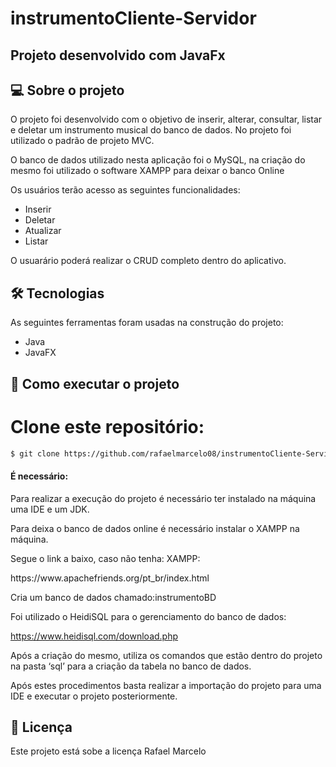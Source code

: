 # instrumentoCliente-Servidor
## Projeto desenvolvido com JavaFx

## 💻 Sobre o projeto

<div>
  <p>
    O projeto foi desenvolvido com o objetivo de inserir, alterar, consultar, listar e deletar um instrumento musical do banco de dados. No projeto foi utilizado o padrão de           projeto MVC.
  </p>
  <p>
    O banco de dados utilizado nesta aplicação foi o MySQL, na criação do mesmo foi utilizado o software XAMPP para deixar o banco Online
  </p> 
</div>

Os usuários terão acesso as seguintes funcionalidades:
- Inserir
- Deletar
- Atualizar
- Listar

O usuarário poderá realizar o CRUD completo dentro do aplicativo.

## 🛠 Tecnologias

As seguintes ferramentas foram usadas na construção do projeto:

- Java
- JavaFX

## 🚀 Como executar o projeto


# Clone este repositório:
```bash
$ git clone https://github.com/rafaelmarcelo08/instrumentoCliente-Servidor.git
```

#### É necessário:
Para realizar a execução do projeto é necessário ter instalado na máquina uma IDE e um JDK.

<div>
  <p>
    Para deixa o banco de dados online é necessário instalar o XAMPP na máquina.
  </p>
  <p>
    Segue o link a baixo, caso não tenha: XAMPP:
  </p>
</div>
https://www.apachefriends.org/pt_br/index.html

<div>
  <p>
    Cria um banco de dados chamado:instrumentoBD
  </p>
  <p>
    Foi utilizado o HeidiSQL para o gerenciamento do banco de dados: 
  </p>
</div>

https://www.heidisql.com/download.php

<div> 
  <p>
   Após a criação do mesmo, utiliza os comandos que estão dentro do projeto na pasta ‘sql’ para a criação da tabela no banco de dados.
  </p>
  <p>
   Após estes procedimentos basta realizar a importação do projeto para uma IDE e executar o projeto posteriormente.
  </p>
</div>

## 📝 Licença

Este projeto está sobe a licença Rafael Marcelo


